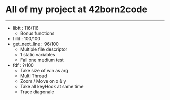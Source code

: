 All of my project at 42born2code
================================

--------------------------------


* libft : 116/116
	* Bonus functions
* fillit : 100/100
* get_next_line : 96/100
	* Multiple file descriptor
	* 1 static variables
	* Fail one medium test
* fdf : ?/100
	* Take size of win as arg
	* Multi Thread
	* Zoom / Move on x & y
	* Take all keyHook at same time
	* Trace diagonale
